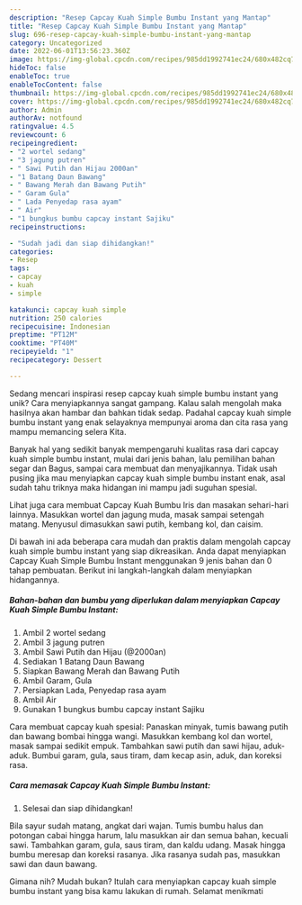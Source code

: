 ```yaml
---
description: "Resep Capcay Kuah Simple Bumbu Instant yang Mantap"
title: "Resep Capcay Kuah Simple Bumbu Instant yang Mantap"
slug: 696-resep-capcay-kuah-simple-bumbu-instant-yang-mantap
category: Uncategorized
date: 2022-06-01T13:56:23.360Z
image: https://img-global.cpcdn.com/recipes/985dd1992741ec24/680x482cq70/capcay-kuah-simple-bumbu-instant-foto-resep-utama.jpg
hideToc: false
enableToc: true
enableTocContent: false
thumbnail: https://img-global.cpcdn.com/recipes/985dd1992741ec24/680x482cq70/capcay-kuah-simple-bumbu-instant-foto-resep-utama.jpg
cover: https://img-global.cpcdn.com/recipes/985dd1992741ec24/680x482cq70/capcay-kuah-simple-bumbu-instant-foto-resep-utama.jpg
author: Admin
authorAv: notfound
ratingvalue: 4.5
reviewcount: 6
recipeingredient:
- "2 wortel sedang"
- "3 jagung putren"
- " Sawi Putih dan Hijau 2000an"
- "1 Batang Daun Bawang"
- " Bawang Merah dan Bawang Putih"
- " Garam Gula"
- " Lada Penyedap rasa ayam"
- " Air"
- "1 bungkus bumbu capcay instant Sajiku"
recipeinstructions:

- "Sudah jadi dan siap dihidangkan!"
categories:
- Resep
tags:
- capcay
- kuah
- simple

katakunci: capcay kuah simple 
nutrition: 250 calories
recipecuisine: Indonesian
preptime: "PT12M"
cooktime: "PT40M"
recipeyield: "1"
recipecategory: Dessert

---
```





Sedang mencari inspirasi resep capcay kuah simple bumbu instant yang unik? Cara menyiapkannya sangat gampang. Kalau salah mengolah maka hasilnya akan hambar dan bahkan tidak sedap. Padahal capcay kuah simple bumbu instant yang enak selayaknya mempunyai aroma dan cita rasa yang mampu memancing selera Kita.





Banyak hal yang sedikit banyak mempengaruhi kualitas rasa dari capcay kuah simple bumbu instant, mulai dari jenis bahan, lalu pemilihan bahan segar dan Bagus, sampai cara membuat dan menyajikannya. Tidak usah pusing jika mau menyiapkan capcay kuah simple bumbu instant enak,      asal sudah tahu triknya maka hidangan ini mampu jadi suguhan spesial.














Lihat juga cara membuat Capcay Kuah Bumbu Iris dan masakan sehari-hari lainnya. Masukkan wortel dan jagung muda, masak sampai setengah matang. Menyusul dimasukkan sawi putih, kembang kol, dan caisim.






Di bawah ini ada beberapa cara mudah dan praktis dalam mengolah capcay kuah simple bumbu instant yang siap dikreasikan. Anda dapat menyiapkan Capcay Kuah Simple Bumbu Instant menggunakan 9 jenis bahan dan 0 tahap pembuatan. Berikut ini langkah-langkah dalam menyiapkan hidangannya.

<!--inarticleads1-->

##### Bahan-bahan dan bumbu yang diperlukan dalam menyiapkan Capcay Kuah Simple Bumbu Instant:

1. Ambil 2 wortel sedang
1. Ambil 3 jagung putren
1. Ambil  Sawi Putih dan Hijau (@2000an)
1. Sediakan 1 Batang Daun Bawang
1. Siapkan  Bawang Merah dan Bawang Putih
1. Ambil  Garam, Gula
1. Persiapkan  Lada, Penyedap rasa ayam
1. Ambil  Air
1. Gunakan 1 bungkus bumbu capcay instant Sajiku


Cara membuat capcay kuah spesial: Panaskan minyak, tumis bawang putih dan bawang bombai hingga wangi. Masukkan kembang kol dan wortel, masak sampai sedikit empuk. Tambahkan sawi putih dan sawi hijau, aduk-aduk. Bumbui garam, gula, saus tiram, dam kecap asin, aduk, dan koreksi rasa. 

<!--inarticleads2-->

##### Cara memasak Capcay Kuah Simple Bumbu Instant:


1. Selesai dan siap dihidangkan!

Bila sayur sudah matang, angkat dari wajan. Tumis bumbu halus dan potongan cabai hingga harum, lalu masukkan air dan semua bahan, kecuali sawi. Tambahkan garam, gula, saus tiram, dan kaldu udang. Masak hingga bumbu meresap dan koreksi rasanya. Jika rasanya sudah pas, masukkan sawi dan daun bawang. 

Gimana nih? Mudah bukan? Itulah cara menyiapkan capcay kuah simple bumbu instant yang bisa kamu lakukan di rumah. Selamat menikmati

